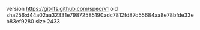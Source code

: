 version https://git-lfs.github.com/spec/v1
oid sha256:d44a02aa32331e79872585190adc7812fd87d55684aa8e78bfde33eb83ef9280
size 2433
